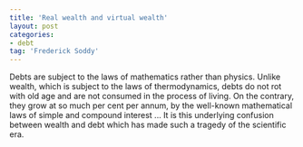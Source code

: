 ```yaml
---
title: 'Real wealth and virtual wealth'
layout: post
categories:
- debt
tag: 'Frederick Soddy'
---
```


Debts are subject to the laws of mathematics rather than physics. Unlike wealth, which is subject to the laws of thermodynamics, debts do not rot with old age and are not consumed in the process of living. On the contrary, they grow at so much per cent per annum, by the well-known mathematical laws of simple and compound interest ... It is this underlying confusion between wealth and debt which has made such a tragedy of the scientific era.